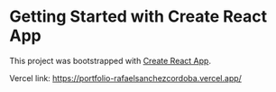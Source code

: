 # Getting Started with Create React App

This project was bootstrapped with [Create React App](https://github.com/facebook/create-react-app).

Vercel link: https://portfolio-rafaelsanchezcordoba.vercel.app/
